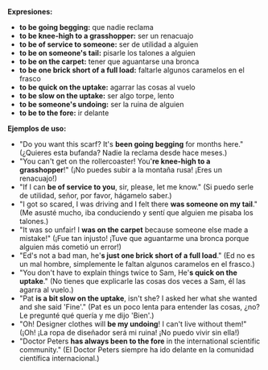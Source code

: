 

**Expresiones:**

*   **to be going begging:** que nadie reclama
*   **to be knee-high to a grasshopper:** ser un renacuajo
*   **to be of service to someone:** ser de utilidad a alguien
*   **to be on someone's tail:** pisarle los talones a alguien
*   **to be on the carpet:** tener que aguantarse una bronca
*   **to be one brick short of a full load:** faltarle algunos caramelos en el frasco
*   **to be quick on the uptake:** agarrar las cosas al vuelo
*   **to be slow on the uptake:** ser algo torpe, lento
*   **to be someone's undoing:** ser la ruina de alguien
*   **to be to the fore:** ir delante

**Ejemplos de uso:**

*   "Do you want this scarf? It's **been going begging** for months here." (¿Quieres esta bufanda? Nadie la reclama desde hace meses.)
*   "You can't get on the rollercoaster! You'**re knee-high to a grasshopper**!" (¡No puedes subir a la montaña rusa! ¡Eres un renacuajo!)
*   "If I can **be of service to you**, sir, please, let me know." (Si puedo serle de utilidad, señor, por favor, hágamelo saber.)
*   "I got so scared, I was driving and I felt there **was someone on my tail**." (Me asusté mucho, iba conduciendo y sentí que alguien me pisaba los talones.)
*   "It was so unfair! I **was on the carpet** because someone else made a mistake!" (¡Fue tan injusto! ¡Tuve que aguantarme una bronca porque alguien más cometió un error!)
*   "Ed's not a bad man, he'**s just one brick short of a full load**." (Ed no es un mal hombre, simplemente le faltan algunos caramelos en el frasco.)
*   "You don't have to explain things twice to Sam, He'**s quick on the uptake**." (No tienes que explicarle las cosas dos veces a Sam, él las agarra al vuelo.)
*   "Pat **is a bit slow on the uptake**, isn't she? I asked her what she wanted and she said 'Fine'." (Pat es un poco lenta para entender las cosas, ¿no? Le pregunté qué quería y me dijo 'Bien'.)
*   "Oh! Designer clothes will **be my undoing**! I can't live without them!" (¡Oh! ¡La ropa de diseñador será mi ruina! ¡No puedo vivir sin ella!)
*   "Doctor Peters **has always been to the fore** in the international scientific community." (El Doctor Peters siempre ha ido delante en la comunidad científica internacional.)

